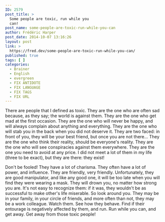 ```yaml
---
ID: 2579
post_title: >
  Some people are toxic, run while you
  can!
post_name: some-people-are-toxic-run-while-you-can
author: Frédéric Harper
post_date: 2014-10-07 13:16:26
layout: post
link: >
  https://fred.dev/some-people-are-toxic-run-while-you-can/
published: true
tags: [ ]
categories:
  - Brainer
  - English
  - evergreen
  - FIX ANTIDOTE
  - FIX LANGUAGE
  - FIX TAGS
  - FIX URL
---
```

There are people that I defined as toxic. They are the one who are often sad because, as they say; the world is against them. They are the one who get mad at the first occasion. They are the one who will never be happy, and will always complain about anything and everything. They are the one who will stab you in the back when you did not deserve it. They are two faced: in front of you, they will be your best friend, but once you are not there... They are the one who think their reality, should be everyone's reality. They are the one who will see conspiracies against them everywhere. They are the one you need to avoid at any price. I did not meet a lot of them in my life (three to be exact), but they are there: they exist!

Don't be fooled! They have a lot of charisma. They often have a lot of power, and influence. They are friendly, very friendly. Unfortunately, they are good manipulator, and like any good one, it will be too late when you will find they were wearing a mask. They will drown you, no matter how strong you are. It's not easy to recognize them: if it was, they wouldn't be as successful to make other's life miserable. So look around you. They may be in your family, in your circle of friends, and more often than not, they may be a work colleague. Watch them. See how they behave. Find if their entourage is negatively affected by them, and run. Run while you can, and get away. Get away from those toxic people!
